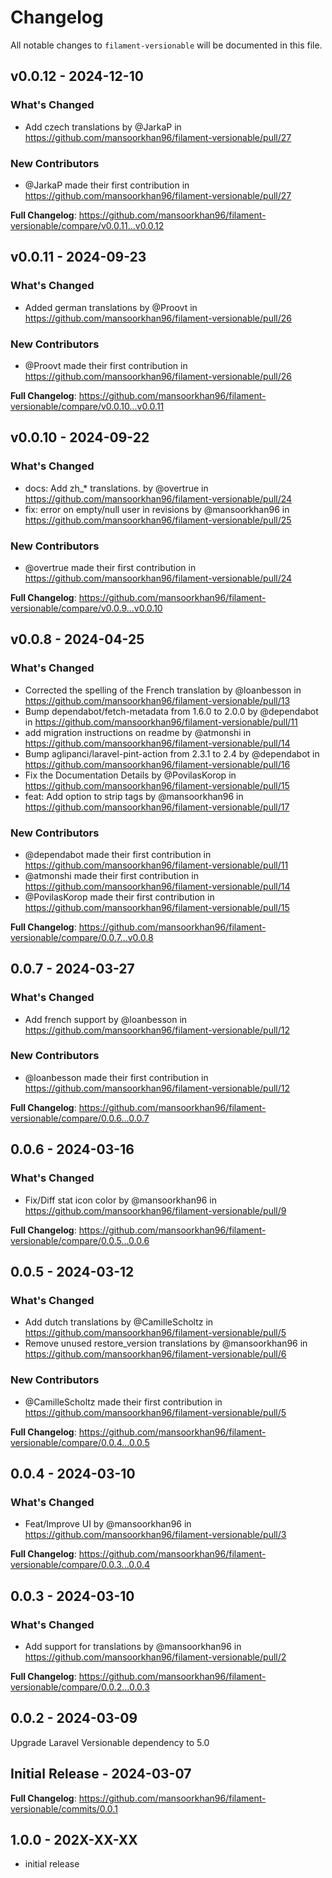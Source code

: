 # Changelog

All notable changes to `filament-versionable` will be documented in this file.

## v0.0.12 - 2024-12-10

### What's Changed

* Add czech translations by @JarkaP in https://github.com/mansoorkhan96/filament-versionable/pull/27

### New Contributors

* @JarkaP made their first contribution in https://github.com/mansoorkhan96/filament-versionable/pull/27

**Full Changelog**: https://github.com/mansoorkhan96/filament-versionable/compare/v0.0.11...v0.0.12

## v0.0.11 - 2024-09-23

### What's Changed

* Added german translations by @Proovt in https://github.com/mansoorkhan96/filament-versionable/pull/26

### New Contributors

* @Proovt made their first contribution in https://github.com/mansoorkhan96/filament-versionable/pull/26

**Full Changelog**: https://github.com/mansoorkhan96/filament-versionable/compare/v0.0.10...v0.0.11

## v0.0.10 - 2024-09-22

### What's Changed

* docs: Add zh_* translations. by @overtrue in https://github.com/mansoorkhan96/filament-versionable/pull/24
* fix: error on empty/null user in revisions by @mansoorkhan96 in https://github.com/mansoorkhan96/filament-versionable/pull/25

### New Contributors

* @overtrue made their first contribution in https://github.com/mansoorkhan96/filament-versionable/pull/24

**Full Changelog**: https://github.com/mansoorkhan96/filament-versionable/compare/v0.0.9...v0.0.10

## v0.0.8 - 2024-04-25

### What's Changed

* Corrected the spelling of the French translation by @loanbesson in https://github.com/mansoorkhan96/filament-versionable/pull/13
* Bump dependabot/fetch-metadata from 1.6.0 to 2.0.0 by @dependabot in https://github.com/mansoorkhan96/filament-versionable/pull/11
* add migration instructions on readme by @atmonshi in https://github.com/mansoorkhan96/filament-versionable/pull/14
* Bump aglipanci/laravel-pint-action from 2.3.1 to 2.4 by @dependabot in https://github.com/mansoorkhan96/filament-versionable/pull/16
* Fix the Documentation Details by @PovilasKorop in https://github.com/mansoorkhan96/filament-versionable/pull/15
* feat: Add option to strip tags by @mansoorkhan96 in https://github.com/mansoorkhan96/filament-versionable/pull/17

### New Contributors

* @dependabot made their first contribution in https://github.com/mansoorkhan96/filament-versionable/pull/11
* @atmonshi made their first contribution in https://github.com/mansoorkhan96/filament-versionable/pull/14
* @PovilasKorop made their first contribution in https://github.com/mansoorkhan96/filament-versionable/pull/15

**Full Changelog**: https://github.com/mansoorkhan96/filament-versionable/compare/0.0.7...v0.0.8

## 0.0.7 - 2024-03-27

### What's Changed

* Add french support by @loanbesson in https://github.com/mansoorkhan96/filament-versionable/pull/12

### New Contributors

* @loanbesson made their first contribution in https://github.com/mansoorkhan96/filament-versionable/pull/12

**Full Changelog**: https://github.com/mansoorkhan96/filament-versionable/compare/0.0.6...0.0.7

## 0.0.6 - 2024-03-16

### What's Changed

* Fix/Diff stat icon color by @mansoorkhan96 in https://github.com/mansoorkhan96/filament-versionable/pull/9

**Full Changelog**: https://github.com/mansoorkhan96/filament-versionable/compare/0.0.5...0.0.6

## 0.0.5 - 2024-03-12

### What's Changed

* Add dutch translations by @CamilleScholtz in https://github.com/mansoorkhan96/filament-versionable/pull/5
* Remove unused restore_version translations by @mansoorkhan96 in https://github.com/mansoorkhan96/filament-versionable/pull/6

### New Contributors

* @CamilleScholtz made their first contribution in https://github.com/mansoorkhan96/filament-versionable/pull/5

**Full Changelog**: https://github.com/mansoorkhan96/filament-versionable/compare/0.0.4...0.0.5

## 0.0.4 - 2024-03-10

### What's Changed

* Feat/Improve UI by @mansoorkhan96 in https://github.com/mansoorkhan96/filament-versionable/pull/3

**Full Changelog**: https://github.com/mansoorkhan96/filament-versionable/compare/0.0.3...0.0.4

## 0.0.3 - 2024-03-10

### What's Changed

* Add support for translations by @mansoorkhan96 in https://github.com/mansoorkhan96/filament-versionable/pull/2

**Full Changelog**: https://github.com/mansoorkhan96/filament-versionable/compare/0.0.2...0.0.3

## 0.0.2 - 2024-03-09

Upgrade Laravel Versionable dependency to 5.0

## Initial Release - 2024-03-07

**Full Changelog**: https://github.com/mansoorkhan96/filament-versionable/commits/0.0.1

## 1.0.0 - 202X-XX-XX

- initial release
